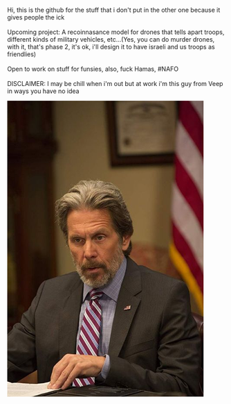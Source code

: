 <br/>
<a>
   Hi, this is the github for the stuff that i don't put in the other one because it gives people the ick
</a>  
<br/> 

<br/>
<a>
   Upcoming project: A recoinnasance model for drones that tells apart troops, different kinds of military vehicles, etc...(Yes, you can do murder drones, with it, that's phase 2, it's ok, i'll design it to have israeli and us troops as friendlies)
</a>  
<br/> 

<br/>
<a>
   Open to work on stuff for funsies, also, fuck Hamas, #NAFO
</a>  
<br/> 

<br/> 
<a>
    DISCLAIMER: I may be chill when i'm out but at work i'm this guy from Veep in ways you have no idea
</a>
<br/> 

![Kent-Davidson-Veep](/dbz9l8fgy5w89z88.jpg)
